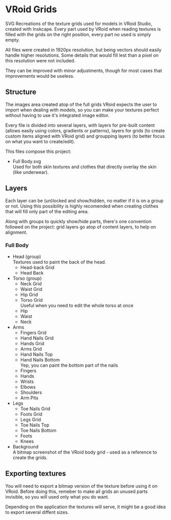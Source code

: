 # VRoid Grids

SVG Recreations of the texture grids used for models in VRoid Studio, created with Inskcape. Every part used by VRoid when reading textures is filled with the grids on the right position, every part no used is simply empty.

All files were created in 1920px resolution, but being vectors should easily handle higher resolutions.
Some details that would fill lest than a pixel on this resolution were not included.

They can be improved with minor adjustments, though for most cases that improvements would be useless.

## Structure

The images area created atop of the full grids VRoid expects the user to import when dealing with models, so you can make your textures perfect without having to use it's integrated image editor.

Every file is divided into several layers, with layers for pre-built content (allows easily using colors, gradients or patterns), layers for grids (to create custom items aligned with VRoid grid) and groupping layers (to better focus on what you want to create/edit).

This files compose this project:

* Full Body.svg  
Used for both skin textures and clothes that directly overlay the skin (like underwear).

## Layers

Each layer can be (un)locked and show/hidden, no matter if it is on a group or not. Using this possibility is highly recomended when creating clothes that will fill only part of the editing area.

Along with groups to quickly show/hide parts, there's one convention followed on the project: grid layers go atop of content layers, to help on alignment.

### Full Body

* Head (group)  
Textures used to paint the back of the head.
    * Head-back Grid
    * Head Back
* Torso (group)  
    * Neck Grid
    * Waist Grid
    * Hip Grid
    * Torso Grid  
    Useful when you need to edit the whole torso at once
    * Hip
    * Waist
    * Neck
* Arms
    * Fingers Grid
    * Hand Nails Grid
    * Hands Grid
    * Arms Grid
    * Hand Nails Top
    * Hand Nails Bottom  
    Yep, you can paint the bottom part of the nails
    * Fingers
    * Hands
    * Wrists
    * Elbows
    * Shoulders
    * Arm Pits
* Legs
    * Toe Nails Grid
    * Foots Grid
    * Legs Grid
    * Toe Nails  Top
    * Toe Nails Bottom
    * Foots
    * Knees
* Background  
A bitmap screenshot of the VRoid body grid - used as a reference to create the grids.

## Exporting textures

You will need to export a bitmap version of the texture before using it on VRoid. Before doing this, remeber to make all grids an unused parts invisible, so you will used only what you do want.

Depending on the application the textures will serve, it might be a good idea to export several diffent sizes.